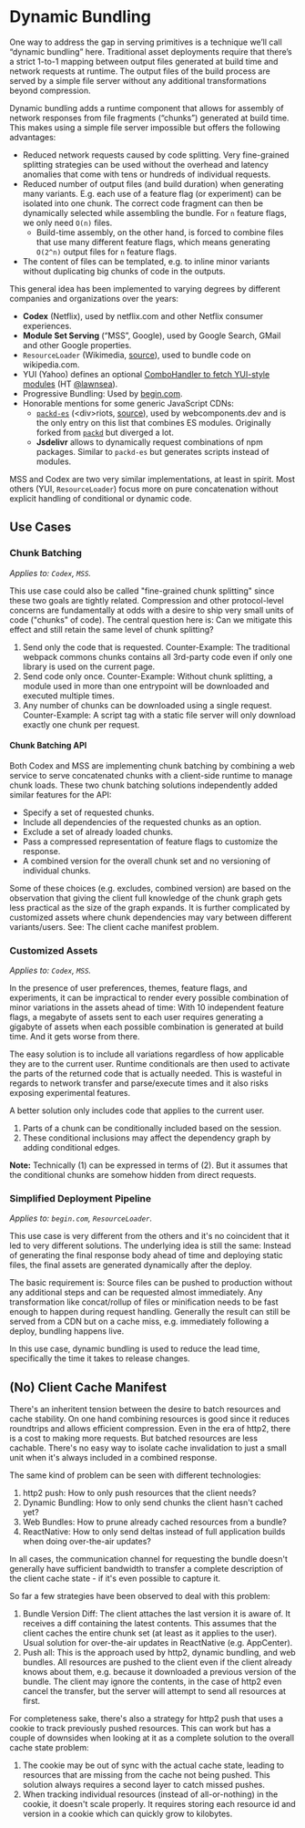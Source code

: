 # Dynamic Bundling

One way to address the gap in serving primitives is a technique we’ll call “dynamic bundling” here.
Traditional asset deployments require that there’s a strict 1-to-1 mapping between output files generated at build time and network requests at runtime.
The output files of the build process are served by a simple file server without any additional transformations beyond compression.

Dynamic bundling adds a runtime component that allows for assembly of network responses from file fragments (“chunks”) generated at build time.
This makes using a simple file server impossible but offers the following advantages:

* Reduced network requests caused by code splitting.
  Very fine-grained splitting strategies can be used without the overhead and latency anomalies that come with tens or hundreds of individual requests.
* Reduced number of output files (and build duration) when generating many variants.
  E.g. each use of a feature flag (or experiment) can be isolated into one chunk.
  The correct code fragment can then be dynamically selected while assembling the bundle.
  For `n` feature flags, we only need `O(n)` files.
    - Build-time assembly, on the other hand, is forced to combine files that use many different feature flags,
      which means generating `O(2^n)` output files for `n` feature flags.
* The content of files can be templated, e.g. to inline minor variants without duplicating big chunks of code in the outputs.

This general idea has been implemented to varying degrees by different companies and organizations over the years:

* **Codex** (Netflix), used by netflix.com and other Netflix consumer experiences.
* **Module Set Serving** (“MSS”, Google), used by Google Search, GMail and other Google properties.
* `ResourceLoader` (Wikimedia, [source][ResourceLoader-blog]), used to bundle code on wikipedia.com.
* YUI (Yahoo) defines an optional [ComboHandler to fetch YUI-style modules][YUI-ComboHandler] (HT [@lawnsea][lawnsea]).
* Progressive Bundling: Used by [begin.com](https://slides.begin.com/).
* Honorable mentions for some generic JavaScript CDNs:
  * [`packd-es`][packd-es] (\<div>riots, [source][packd-es-source]),
    used by webcomponents.dev and is the only entry on this list that combines ES modules.
    Originally forked from [`packd`][packd] but diverged a lot.
  * **Jsdelivr** allows to dynamically request combinations of npm packages.
    Similar to `packd-es` but generates scripts instead of modules.

MSS and Codex are two very similar implementations, at least in spirit.
Most others (YUI, `ResourceLoader`) focus more on pure concatenation without explicit handling of conditional or dynamic code.

[packd-es]: https://github.com/webcomponents-dev/packd-es
[packd-es-source]: https://twitter.com/Gluckies/status/1171059699229368320
[packd]: https://github.com/Rich-Harris/packd
[ResourceLoader-blog]: https://phabricator.wikimedia.org/phame/live/7/post/175/wikipedia_s_javascript_initialisation_on_a_budget/
[YUI-ComboHandler]: https://yuilibrary.com/yui/docs/yui/create.html#using-a-combohandler
[lawnsea]: https://twitter.com/lawnsea

## Use Cases

### Chunk Batching

*Applies to: `Codex`, `MSS`.*

This use case could also be called "fine-grained chunk splitting" since these
two goals are tightly related. Compression and other protocol-level concerns
are fundamentally at odds with a desire to ship very small units of code
("chunks" of code). The central question here is: Can we mitigate this effect
and still retain the same level of chunk splitting?

1. Send only the code that is requested.
   Counter-Example: The traditional webpack commons chunks contains all
                    3rd-party code even if only one library is used on the
                    current page.
2. Send code only once.
   Counter-Example: Without chunk splitting, a module used in more than one
                    entrypoint will be downloaded and executed multiple times.
3. Any number of chunks can be downloaded using a single request.
   Counter-Example: A script tag with a static file server will only download
                    exactly one chunk per request.

#### Chunk Batching API

Both Codex and MSS are implementing chunk batching by combining a web service
to serve concatenated chunks with a client-side runtime to manage chunk loads.
These two chunk batching solutions independently added similar features for
the API:

* Specify a set of requested chunks.
* Include all dependencies of the requested chunks as an option.
* Exclude a set of already loaded chunks.
* Pass a compressed representation of feature flags to customize the response.
* A combined version for the overall chunk set and no versioning of individual
  chunks.

Some of these choices (e.g. excludes, combined version) are based on the
observation that giving the client full knowledge of the chunk graph gets less
practical as the size of the graph expands. It is further complicated by
customized assets where chunk dependencies may vary between different
variants/users. See: The client cache manifest problem.

### Customized Assets

*Applies to: `Codex`, `MSS`.*

In the presence of user preferences, themes, feature flags, and experiments,
it can be impractical to render every possible combination of minor variations
in the assets ahead of time:
With 10 independent feature flags, a megabyte of assets sent to each user
requires generating a gigabyte of assets when each possible combination is
generated at build time.
And it gets worse from there.

The easy solution is to include all variations regardless of how applicable they
are to the current user.
Runtime conditionals are then used to activate the parts of the returned code
that is actually needed.
This is wasteful in regards to network transfer and parse/execute times
and it also risks exposing experimental features.

A better solution only includes code that applies to the current user.

1. Parts of a chunk can be conditionally included based on the session.
2. These conditional inclusions may affect the dependency graph by adding
   conditional edges.

**Note:** Technically (1) can be expressed in terms of (2). But it assumes that
          the conditional chunks are somehow hidden from direct requests.

### Simplified Deployment Pipeline

*Applies to: `begin.com`, `ResourceLoader`.*

This use case is very different from the others and it's no coincident that it
led to very different solutions. The underlying idea is still the same: Instead
of generating the final response body ahead of time and deploying static files,
the final assets are generated dynamically after the deploy.

The basic requirement is: Source files can be pushed to production without any
additional steps and can be requested almost immediately. Any transformation
like concat/rollup of files or minification needs to be fast enough to happen
during request handling. Generally the result can still be served from a CDN
but on a cache miss, e.g. immediately following a deploy, bundling happens live.

In this use case, dynamic bundling is used to reduce the lead time, specifically
the time it takes to release changes.

## (No) Client Cache Manifest

There's an inheritent tension between the desire to batch resources and cache
stability. On one hand combining resources is good since it reduces roundtrips
and allows efficient compression. Even in the era of http2, there is a cost to
making more requests. But batched resources are less cachable. There's no easy
way to isolate cache invalidation to just a small unit when it's always included
in a combined response.

The same kind of problem can be seen with different technologies:

1. http2 push: How to only push resources that the client needs?
2. Dynamic Bundling: How to only send chunks the client hasn't cached yet?
3. Web Bundles: How to prune already cached resources from a bundle?
4. ReactNative: How to only send deltas instead of full application builds when
                doing over-the-air updates?

In all cases, the communication channel for requesting the bundle doesn't
generally have sufficient bandwidth to transfer a complete description of the
client cache state - if it's even possible to capture it.

So far a few strategies have been observed to deal with this problem:

1. Bundle Version Diff: The client attaches the last version it is aware of.
   It receives a diff containing the latest contents. This assumes that the
   client caches the entire chunk set (at least as it applies to the user).
   Usual solution for over-the-air updates in ReactNative (e.g. AppCenter).
2. Push all: This is the approach used by http2, dynamic bundling, and web
   bundles. All resources are pushed to the client even if the client already
   knows about them, e.g. because it downloaded a previous version of the
   bundle. The client may ignore the contents, in the case of http2 even cancel
   the transfer, but the server will attempt to send all resources at first.

For completeness sake, there's also a strategy for http2 push that uses a cookie
to track previously pushed resources. This can work but has a couple of
downsides when looking at it as a complete solution to the overall cache state
problem:

1. The cookie may be out of sync with the actual cache state, leading to
   resources that are missing from the cache not being pushed. This solution
   always requires a second layer to catch missed pushes.
2. When tracking individual resources (instead of all-or-nothing) in the cookie,
   it doesn't scale properly. It requires storing each resource id and version
   in a cookie which can quickly grow to kilobytes.
